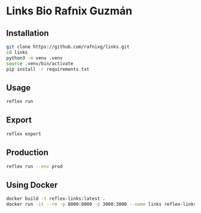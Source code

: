 # Links Bio Rafnix Guzmán

## Installation

```bash
git clone https://github.com/rafnixg/links.git
cd links
python3 -m venv .venv
source .venv/bin/activate
pip install -r requirements.txt
```

## Usage

```bash
reflex run
```

## Export

```bash
reflex export
```

## Production
    
```bash
reflex run --env prod
```

## Using Docker

```bash
docker build -t reflex-links:latest .
docker run -it --rm -p 8000:8000 -p 3000:3000 --name links reflex-links:latest
```